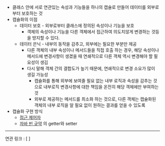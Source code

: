 - 클래스 안에 서로 연관있는 속성과 기능들을 하나의 캡슐로 만들어 데이터를 외부로부터 보호하는 것
- 캡슐화의 이점
	- 데이터 보호 - 외부로부터 클래스에 정의된 속성이나 기능을 보호
		- 객체의 속성이나 기능을 다른 객체에서 접근하여 의도치않게 변경하는 것등을 방지할 수 있다. 
	- 데이터 은닉 - 내부의 동작을 감추고, 외부에는 필요한 부분만 제공
		- 다른 객체의 내부 속성이나 메서드들을 직접 호출 하는 경우, 해당 속성이나 메서드에 변경사항이 생겼을 때 연쇄적으로 다른 객체 역시 변경해야 할 필요성이 생김
		- 다시 말해 객체 간의 결합도가 높기 때문에, 연쇄적으로 변경 소요가 많이 생길 가능성
			- 캡슐화를 통해 외부에 보여줄 필요 없는 내부 로직과 속성을 감추는 것으로 내부로직 변경사항에 대한 책임을 온전히 해당 객체에만 부여하는 것
			- 외부로 제공하는 메서드를 최소화 하는 것으로, 다른 객체는 캡슐화된 객체의 내부 로직을 알 필요 없이 원하는 결과를 얻을 수 있도록
- 캡슐화 구현 방식
	- [접근 제어자](접근%20제어자.md)
	- [자바 빈 규약](자바%20빈%20규약.md) 의 getter와 setter








---
연관 링크 : [ ]
